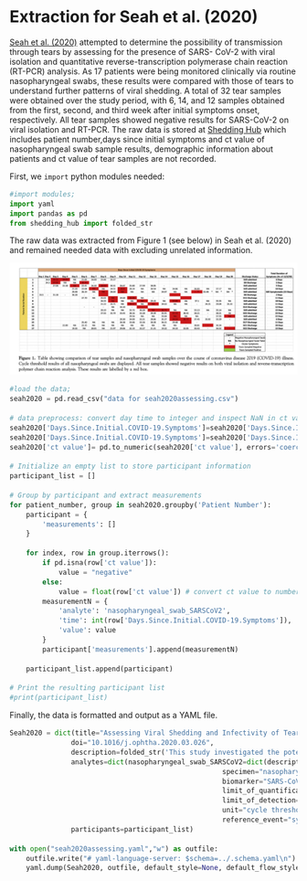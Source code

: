 # Extraction for Seah et al. (2020)

[Seah et al. (2020)](https://www.aaojournal.org/article/S0161-6420(20)30311-0/fulltext) attempted to determine the possibility of transmission through tears by assessing for the presence of SARS- CoV-2 with viral isolation and quantitative reverse-transcription polymerase chain reaction (RT-PCR) analysis. As 17 patients were being monitored clinically via routine nasopharyngeal swabs, these results were compared with those of tears to understand further patterns of viral shedding. A total of 32 tear samples were obtained over the study period, with 6, 14, and 12 samples obtained from the first, second, and third week after initial symptoms onset, respectively. All tear samples showed negative results for SARS-CoV-2 on viral isolation and RT-PCR. The raw data is stored at [Shedding Hub](https://github.com/shedding-hub) which includes patient number,days since initial symptoms and ct value of nasopharyngeal swab sample results, demographic information about patients and ct value of tear samples are not recorded.

First, we `import` python modules needed:

```python
#import modules;
import yaml
import pandas as pd
from shedding_hub import folded_str
```

The raw data was extracted from Figure 1 (see below) in Seah et al. (2020) and remained needed data with excluding unrelated information.

![image](patient_data_seah.png)

```python
#load the data;
seah2020 = pd.read_csv("data for seah2020assessing.csv") 

# data preprocess: convert day time to integer and inspect NaN in ct value
seah2020['Days.Since.Initial.COVID-19.Symptoms']=seah2020['Days.Since.Initial.COVID-19.Symptoms'].str.extract(r'(\d+)')
seah2020['Days.Since.Initial.COVID-19.Symptoms']=seah2020['Days.Since.Initial.COVID-19.Symptoms'].astype(int) # convert series form
seah2020['ct value']= pd.to_numeric(seah2020['ct value'], errors='coerce') # substitute NaN for negative value

# Initialize an empty list to store participant information
participant_list = []

# Group by participant and extract measurements
for patient_number, group in seah2020.groupby('Patient Number'):
    participant = {
        'measurements': []
    }

    for index, row in group.iterrows():
        if pd.isna(row['ct value']):
            value = "negative"
        else:
            value = float(row['ct value']) # convert ct value to number (single value form)
        measurementN = {
            'analyte': 'nasopharyngeal_swab_SARSCoV2', 
            'time': int(row['Days.Since.Initial.COVID-19.Symptoms']),
            'value': value
        }
        participant['measurements'].append(measurementN)
    
    participant_list.append(participant)

# Print the resulting participant list
#print(participant_list)
```

Finally, the data is formatted and output as a YAML file.

```python
Seah2020 = dict(title="Assessing Viral Shedding and Infectivity of Tears in Coronavirus Disease 2019 (COVID-19) Patients",
               doi="10.1016/j.ophtha.2020.03.026",
               description=folded_str('This study investigated the potential transmission of SARS-CoV-2 through tears by detecting the virus using viral isolation and quantitative reverse-transcription polymerase chain reaction (RT-PCR) analysis. A total of 17 COVID-19 patients were enrolled in this prospective study in Singapore after obtaining informed consent. Researchers collected 135 nasopharyngeal swab samples and 32 tear samples throughout the study. No evidence of SARS-CoV-2 shedding in tears was observed during the course of the disease. In conclusion, the findings suggest that the risk of SARS-CoV-2 transmission through tears is minimal. \n'),
               analytes=dict(nasopharyngeal_swab_SARSCoV2=dict(description=folded_str("The presence of SARS-CoV-2 is assessed with viral isolation and quantitative reverse-transcription polymerase chain reaction (RT-PCR) analysis for patients' nasopharyngeal swabs. \n"),
                                                    specimen="nasopharyngeal_swab",
                                                    biomarker="SARS-CoV-2",
                                                    limit_of_quantification='unknown', 
                                                    limit_of_detection='unknown',
                                                    unit="cycle threshold",
                                                    reference_event="symptom onset")) ,
               participants=participant_list)

with open("seah2020assessing.yaml","w") as outfile:
    outfile.write("# yaml-language-server: $schema=../.schema.yaml\n")
    yaml.dump(Seah2020, outfile, default_style=None, default_flow_style=False, sort_keys=False)
```
